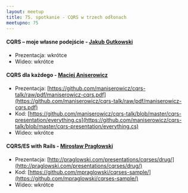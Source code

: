 ```yaml
---
layout: meetup
title: 75. spotkanie - CQRS w trzech odłonach
meetupno: 75
---
```


#### CQRS – moje własne podejście  - [Jakub Gutkowski](https://twitter.com/gutek)
* Prezentacja: wkrótce
* Wideo: wkrótce

#### CQRS dla każdego - [Maciej Aniserowicz](https://twitter.com/maniserowicz)
* Prezentacja: [https://github.com/maniserowicz/cqrs-talk/raw/pdf/maniserowicz-cqrs.pdf](https://github.com/maniserowicz/cqrs-talk/raw/pdf/maniserowicz-cqrs.pdf)
* Kod: [https://github.com/maniserowicz/cqrs-talk/blob/master/cqrs-presentation/everything.cs](https://github.com/maniserowicz/cqrs-talk/blob/master/cqrs-presentation/everything.cs)
* Wideo: wkrótce

#### CQRS/ES with Rails - [Mirosław Pragłowski](https://twitter.com/mpraglowski)
* Prezentacja: [http://praglowski.com/presentations/cqrses/drug/](http://praglowski.com/presentations/cqrses/drug/)
* Kod: [https://github.com/mpraglowski/cqrses-sample/](https://github.com/mpraglowski/cqrses-sample/)
* Wideo: wkrótce
